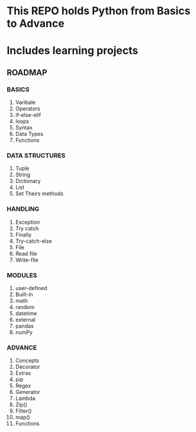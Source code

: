 # This REPO holds Python from Basics to Advance
# Includes learning projects
## ROADMAP

### BASICS
1) Varibale
2) Operators
3) if-else-elif
4) loops
5) Syntax
6) Data Types
7) Functions


### DATA STRUCTURES
1) Tuple
2) String
3) Dictionary
4) List
5) Set
   Theirs methods

### HANDLING
1) Exception
2) Try catch
3) Finally
4) Try-catch-else
5) File
6) Read file
7) Write-file

### MODULES
1) user-defined
2) Built-in
3) math
4) random
5) datetime
6) external
7) pandas
8) numPy


### ADVANCE
1) Concepts
2) Decorator
3) Extras
4) pip
5) Regex
6) Generator
7) Lambda
8) Zip()
9) Filter()
10) map()
11) Functions
